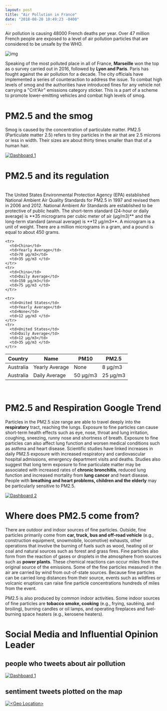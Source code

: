 ```yaml
---
layout: post
title: "Air Pollution in France"
date: "2018-08-20 10:49:23 -0400"
---
```


<!-- annual pm2.5  -->

Air pollution is causing 48000 French deaths per year.  Over 47 million French people are exposed to a level of air pollution particles that are considered to be unsafe by the WHO.

<img src="https://wesleytao.github.io/blog/figs/paris-smog.png" alt="img">

Speaking of the most polluted place in all of France, **Marseille** won the top as o survey carried out in 2016, followed by **Lyon and Paris**.
Paris has fought against the air pollution for a decade.  The city officials have implemented a series of counteraction to address the issue. To combat high levels of smog and the authorities have introduced fines for any vehicle not carrying a "Crit'Air" emissions category sticker. This is a part of a scheme to promote lower-emitting vehicles and combat high levels of smog.

# PM2.5 and the smog
Smog is caused by the concentration of particulate matter.   PM2.5 (Particulate matter 2.5) refers to tiny particles in the air that are 2.5 microns or less in width.  Their sizes are about thirty times smaller than that of a human hair.


<div class='tableauPlaceholder' id='viz1534812701396' style='position: relative'>
  <noscript><a href='#'>
  <img alt='Dashboard 1 ' src='https:&#47;&#47;public.tableau.com&#47;static&#47;images&#47;pa&#47;parca_ggtrend_2&#47;Dashboard1&#47;1_rss.png' style='border: none' /></a>
</noscript><object class='tableauViz'  style='display:none;'><param name='host_url' value='https%3A%2F%2Fpublic.tableau.com%2F' /> <param name='embed_code_version' value='3' />
  <param name='site_root' value='' /><param name='name' value='parca_ggtrend_2&#47;Dashboard1' /><param name='tabs' value='no' /><param name='toolbar' value='yes' />
  <param name='static_image' value='https:&#47;&#47;public.tableau.com&#47;static&#47;images&#47;pa&#47;parca_ggtrend_2&#47;Dashboard1&#47;1.png' />
  <param name='animate_transition' value='yes' /><param name='display_static_image' value='yes' /><param name='display_spinner' value='yes' />
  <param name='display_overlay' value='yes' /><param name='display_count' value='yes' /><param name='filter' value='publish=yes' /></object></div>                
<script type='text/javascript'>                    var divElement = document.getElementById('viz1534812701396');                    var vizElement = divElement.getElementsByTagName('object')[0];                    vizElement.style.width='1000px';vizElement.style.height='827px';                    var scriptElement = document.createElement('script');                    scriptElement.src = 'https://public.tableau.com/javascripts/api/viz_v1.js';                    vizElement.parentNode.insertBefore(scriptElement, vizElement);</script>





# PM2.5 and its regulation

<br>
The United States Environmental Protection Agency (EPA) established National Ambient Air Quality Standards for PM2.5 in 1997 and revised them in 2006 and 2012. National Ambient Air Standards are established to be protective of public health. The short-term standard (24-hour or daily average) is **35 micrograms per cubic meter of air (µg/m3)** and the long-term standard (annual average) is **12 µg/m3**. A microgram is a unit of weight. There are a million micrograms in a gram, and a pound is equal to about 450 grams.


<table>
  <thead>
    <tr>
      <th>Country</th>
      <th>Name</th>
      <th>PM10</th>
      <th>PM2.5</th>
    </tr>
  </thead>
  <tbody>
    <tr>
      <td>Australia</td>
      <td>Yearly Average</td>
      <td>None </td>
      <td>8 µg/m3 </td>
    </tr>
    <tr>
      <td>Australia</td>
      <td>Daily Average</td>
      <td>50 µg/m3</td>
      <td>25 µg/m3 </td>
    </tr>

    <tr>
      <td>China</td>
      <td>Yearly Average</td>
      <td>70 µg/m3</td>
      <td>35 µg/m3 </td>
    </tr>
    <tr>
      <td>China</td>
      <td>Daily Average</td>
      <td>150 µg/m3</td>
      <td>75 µg/m3 </td>
    </tr>

    <tr>
      <td>United States</td>
      <td>Yearly Average</td>
      <td>None</td>
      <td>12 µg/m3 </td>
    </tr>
    <tr>
      <td>United States</td>
      <td>Daily Average</td>
      <td>12 µg/m3</td>
      <td>35 µg/m3 </td>
    </tr>


  </tbody>
</table>

<br>

# PM2.5 and Respiration Google Trend

Particles in the PM2.5 size range are able to travel deeply into the **respiratory** tract, reaching the lungs. Exposure to fine particles can cause short-term health effects such as eye, nose, throat and lung irritation, coughing, sneezing, runny nose and shortness of breath. Exposure to fine particles can also affect lung function and worsen medical conditions such as asthma and heart disease. Scientific studies have linked increases in daily PM2.5 exposure with increased respiratory and cardiovascular hospital admissions, emergency department visits and deaths. Studies also suggest that long term exposure to fine particulate matter may be associated with increased rates of **chronic bronchitis**, reduced lung function and increased mortality from **lung cancer** and heart disease. People with **breathing and heart problems, children and the elderly** may be particularly sensitive to PM2.5.

<!-- google trend and pm 2.5 -->
<div class='tableauPlaceholder' id='viz1534787813191' style='position: relative'>
  <noscript>
    <a href='#'>
      <img alt='Dashboard 2 ' src='https:&#47;&#47;public.tableau.com&#47;static&#47;images&#47;pa&#47;parca_ggtrend_2&#47;Dashboard2&#47;1_rss.png' style='border: none' />
    </a>
    </noscript>
    <object class='tableauViz'  style='display:none;'>
      <param name='host_url' value='https%3A%2F%2Fpublic.tableau.com%2F' />
      <param name='embed_code_version' value='3' />
       <param name='site_root' value='' />
       <param name='name' value='parca_ggtrend_2&#47;Dashboard2' />
       <param name='tabs' value='no' />
       <param name='toolbar' value='yes' />
       <param name='static_image' value='https:&#47;&#47;public.tableau.com&#47;static&#47;images&#47;pa&#47;parca_ggtrend_2&#47;Dashboard2&#47;1.png' />
       <param name='animate_transition' value='yes' />
       <param name='display_static_image' value='yes' />
       <param name='display_spinner' value='yes' />
       <param name='display_overlay' value='yes' />
       <param name='display_count' value='yes' />
       <param name='filter' value='publish=yes' />
     </object>
   </div>
   <script type='text/javascript'>
   var divElement = document.getElementById('viz1534787813191');
   var vizElement = divElement.getElementsByTagName('object')[0];
   vizElement.style.width='1000px';vizElement.style.height='827px';
   var scriptElement = document.createElement('script');
   scriptElement.src = 'https://public.tableau.com/javascripts/api/viz_v1.js';
   vizElement.parentNode.insertBefore(scriptElement, vizElement);
 </script>





# Where does PM2.5 come from?
There are outdoor and indoor sources of fine particles. Outside, fine particles primarily come from **car, truck, bus and off-road vehicle** (e.g., construction equipment, snowmobile, locomotive) exhausts, other operations that involve the burning of fuels such as wood, heating oil or coal and natural sources such as forest and grass fires. Fine particles also form from the reaction of gases or droplets in the atmosphere from sources such as **power plants**. These chemical reactions can occur miles from the original source of the emissions. Some of the fine particles measured in the air are carried by wind from out-of-state sources. Because fine particles can be carried long distances from their source, events such as wildfires or volcanic eruptions can raise fine particle concentrations hundreds of miles from the event.

PM2.5 is also produced by common indoor activities. Some indoor sources of fine particles are **tobacco smoke, cooking** (e.g., frying, sautéing, and broiling), burning candles or oil lamps, and operating fireplaces and fuel-burning space heaters (e.g., kerosene heaters).

# Social Media and Influential Opinion Leader
## people who tweets about air pollution

<div class='tableauPlaceholder' id='viz1533437160546' style='position: relative'>
  <noscript>
    <a href='#'>
    <img alt='Dashboard 1 ' src='https:&#47;&#47;public.tableau.com&#47;static&#47;images&#47;us&#47;userprofile&#47;Dashboard1&#47;1_rss.png' style='border: none' />
  </a>
</noscript>
  <object class='tableauViz'  style='display:none;'>
    <param name='host_url' value='https%3A%2F%2Fpublic.tableau.com%2F' />
     <param name='embed_code_version' value='3' />
      <param name='site_root' value='' />
      <param name='name' value='userprofile&#47;Dashboard1' />
      <param name='tabs' value='no' />
      <param name='toolbar' value='yes' />
      <param name='static_image' value='https:&#47;&#47;public.tableau.com&#47;static&#47;images&#47;us&#47;userprofile&#47;Dashboard1&#47;1.png' />
      <param name='animate_transition' value='yes' />
      <param name='display_static_image' value='yes' />
      <param name='display_spinner' value='yes' />
      <param name='display_overlay' value='yes' />
      <param name='display_count' value='yes' />
      <param name='filter' value='publish=yes' />
    </object>
  </div>
  <script type='text/javascript'>
    var divElement = document.getElementById('viz1533437160546');
    var vizElement = divElement.getElementsByTagName('object')[0];
    vizElement.style.width='1000px';vizElement.style.height='827px';
    var scriptElement = document.createElement('script');
    scriptElement.src = 'https://public.tableau.com/javascripts/api/viz_v1.js';
    vizElement.parentNode.insertBefore(scriptElement, vizElement);
  </script>

## sentiment tweets plotted on the map

<div class='tableauPlaceholder' id='viz1531794702506' style='position: relative'>
  <noscript>
    <a href='#'>
      <img alt='&lt;Geo Location&gt; ' src='https:&#47;&#47;public.tableau.com&#47;static&#47;images&#47;se&#47;sentiment_1_0&#47;map&#47;1_rss.png' style='border: none' />
    </a>
  </noscript>
  <object class='tableauViz'  style='display:none;'><param name='host_url' value='https%3A%2F%2Fpublic.tableau.com%2F' />
    <param name='embed_code_version' value='3' /> <param name='site_root' value='' /><param name='name' value='sentiment_1_0&#47;map' />
    <param name='tabs' value='no' /><param name='toolbar' value='yes' /><param name='static_image' value='https:&#47;&#47;public.tableau.com&#47;static&#47;images&#47;se&#47;sentiment_1_0&#47;map&#47;1.png' /> <param name='animate_transition' value='yes' /><param name='display_static_image' value='yes' />
    <param name='display_spinner' value='yes' /><param name='display_overlay' value='yes' />
    <param name='display_count' value='yes' /><param name='filter' value='publish=yes' /></object>
  </div>
   <script type='text/javascript'>
   var divElement = document.getElementById('viz1531794702506');
    var vizElement = divElement.getElementsByTagName('object')[0];
     vizElement.style.width='100%';vizElement.style.height=(divElement.offsetWidth*0.75)+'px';
     var scriptElement = document.createElement('script');
     scriptElement.src = 'https://public.tableau.com/javascripts/api/viz_v1.js';
      vizElement.parentNode.insertBefore(scriptElement, vizElement);
    </script>

